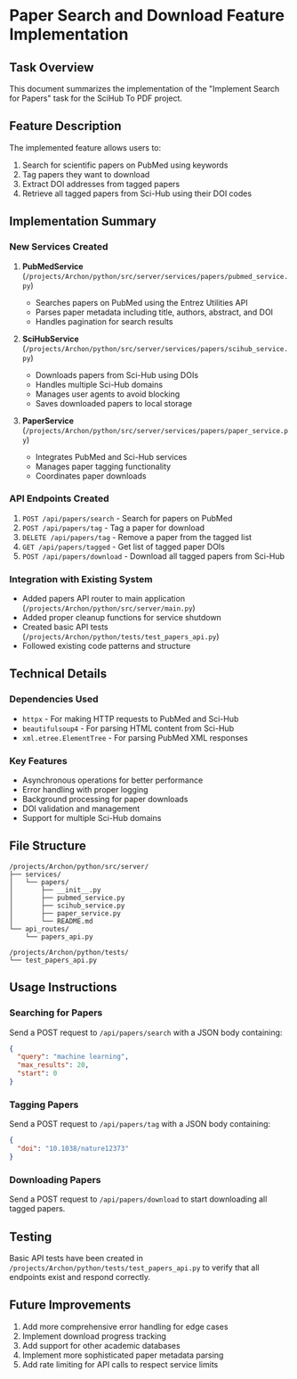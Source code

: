 # Paper Search and Download Feature Implementation

## Task Overview
This document summarizes the implementation of the "Implement Search for Papers" task for the SciHub To PDF project.

## Feature Description
The implemented feature allows users to:
1. Search for scientific papers on PubMed using keywords
2. Tag papers they want to download
3. Extract DOI addresses from tagged papers
4. Retrieve all tagged papers from Sci-Hub using their DOI codes

## Implementation Summary

### New Services Created
1. **PubMedService** (`/projects/Archon/python/src/server/services/papers/pubmed_service.py`)
   - Searches papers on PubMed using the Entrez Utilities API
   - Parses paper metadata including title, authors, abstract, and DOI
   - Handles pagination for search results

2. **SciHubService** (`/projects/Archon/python/src/server/services/papers/scihub_service.py`)
   - Downloads papers from Sci-Hub using DOIs
   - Handles multiple Sci-Hub domains
   - Manages user agents to avoid blocking
   - Saves downloaded papers to local storage

3. **PaperService** (`/projects/Archon/python/src/server/services/papers/paper_service.py`)
   - Integrates PubMed and Sci-Hub services
   - Manages paper tagging functionality
   - Coordinates paper downloads

### API Endpoints Created
1. `POST /api/papers/search` - Search for papers on PubMed
2. `POST /api/papers/tag` - Tag a paper for download
3. `DELETE /api/papers/tag` - Remove a paper from the tagged list
4. `GET /api/papers/tagged` - Get list of tagged paper DOIs
5. `POST /api/papers/download` - Download all tagged papers from Sci-Hub

### Integration with Existing System
- Added papers API router to main application (`/projects/Archon/python/src/server/main.py`)
- Added proper cleanup functions for service shutdown
- Created basic API tests (`/projects/Archon/python/tests/test_papers_api.py`)
- Followed existing code patterns and structure

## Technical Details

### Dependencies Used
- `httpx` - For making HTTP requests to PubMed and Sci-Hub
- `beautifulsoup4` - For parsing HTML content from Sci-Hub
- `xml.etree.ElementTree` - For parsing PubMed XML responses

### Key Features
- Asynchronous operations for better performance
- Error handling with proper logging
- Background processing for paper downloads
- DOI validation and management
- Support for multiple Sci-Hub domains

## File Structure
```
/projects/Archon/python/src/server/
├── services/
│   └── papers/
│       ├── __init__.py
│       ├── pubmed_service.py
│       ├── scihub_service.py
│       ├── paper_service.py
│       └── README.md
└── api_routes/
    └── papers_api.py

/projects/Archon/python/tests/
└── test_papers_api.py
```

## Usage Instructions

### Searching for Papers
Send a POST request to `/api/papers/search` with a JSON body containing:
```json
{
  "query": "machine learning",
  "max_results": 20,
  "start": 0
}
```

### Tagging Papers
Send a POST request to `/api/papers/tag` with a JSON body containing:
```json
{
  "doi": "10.1038/nature12373"
}
```

### Downloading Papers
Send a POST request to `/api/papers/download` to start downloading all tagged papers.

## Testing
Basic API tests have been created in `/projects/Archon/python/tests/test_papers_api.py` to verify that all endpoints exist and respond correctly.

## Future Improvements
1. Add more comprehensive error handling for edge cases
2. Implement download progress tracking
3. Add support for other academic databases
4. Implement more sophisticated paper metadata parsing
5. Add rate limiting for API calls to respect service limits